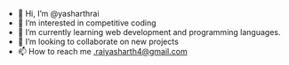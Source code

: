 - 👋 Hi, I’m @yasharthrai
- 👀 I’m interested in competitive coding 
- 🌱 I’m currently learning web development and programming languages.
- 💞️ I’m looking to collaborate on new projects
- 📫 How to reach me .raiyasharth4@gmail.com

<!---
yasharthrai/yasharthrai is a ✨ special ✨ repository because its `README.md` (this file) appears on your GitHub profile.
You can click the Preview link to take a look at your changes.
--->
